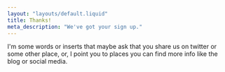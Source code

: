 ```yaml
---
layout: "layouts/default.liquid"
title: Thanks!
meta_description: "We've got your sign up."
---
```

I'm some words or inserts that maybe ask that you share us on twitter or some other place, or, I point you to places you can find more info like the blog or social media.
